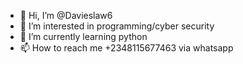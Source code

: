 - 👋 Hi, I’m @Davieslaw6
- 👀 I’m interested in programming/cyber security
- 🌱 I’m currently learning python 
- 📫 How to reach me +2348115677463 via whatsapp

<!---
Davieslaw6/Davieslaw6 is a ✨ special ✨ repository because its `README.md` (this file) appears on your GitHub profile.
You can click the Preview link to take a look at your changes.
--->
